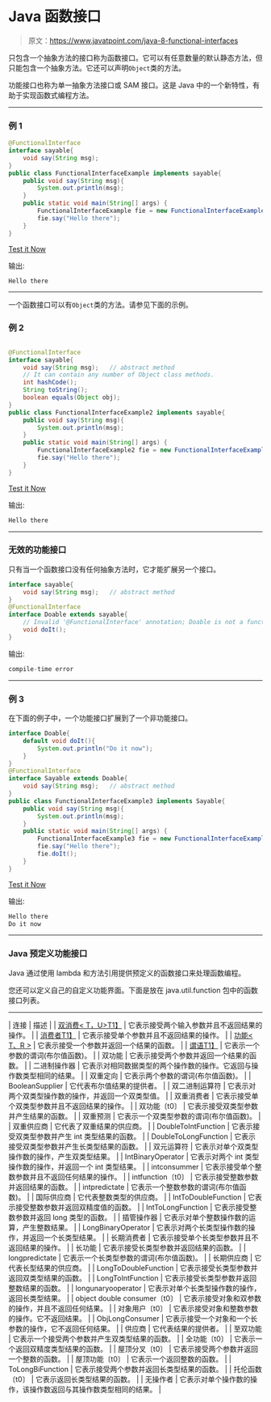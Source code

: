 # Java 函数接口

> 原文：<https://www.javatpoint.com/java-8-functional-interfaces>

只包含一个抽象方法的接口称为函数接口。它可以有任意数量的默认静态方法，但只能包含一个抽象方法。它还可以声明`Object`类的方法。

功能接口也称为单一抽象方法接口或 SAM 接口。这是 Java 中的一个新特性，有助于实现函数式编程方法。

* * *

### 例 1

```java
@FunctionalInterface
interface sayable{
	void say(String msg);
}
public class FunctionalInterfaceExample implements sayable{
	public void say(String msg){
		System.out.println(msg);
	}
	public static void main(String[] args) {
		FunctionalInterfaceExample fie = new FunctionalInterfaceExample();
		fie.say("Hello there");
	}
}

```

[Test it Now](https://compiler.javatpoint.com/opr/test.jsp?filename=FunctionalInterfaceExample)

输出:

```java
Hello there

```

* * *

一个函数接口可以有`Object`类的方法。请参见下面的示例。

### 例 2

```java

@FunctionalInterface
interface sayable{
	void say(String msg);	// abstract method
	// It can contain any number of Object class methods.
	int hashCode();
	String toString();
	boolean equals(Object obj);
}
public class FunctionalInterfaceExample2 implements sayable{
	public void say(String msg){
		System.out.println(msg);
	}
	public static void main(String[] args) {
		FunctionalInterfaceExample2 fie = new FunctionalInterfaceExample2();
		fie.say("Hello there");
	}
}

```

[Test it Now](https://compiler.javatpoint.com/opr/test.jsp?filename=FunctionalInterfaceExample2)

输出:

```java
Hello there

```

* * *

### 无效的功能接口

只有当一个函数接口没有任何抽象方法时，它才能扩展另一个接口。

```java
interface sayable{
	void say(String msg);	// abstract method
}
@FunctionalInterface
interface Doable extends sayable{
	// Invalid '@FunctionalInterface' annotation; Doable is not a functional interface
	void doIt();
}

```

输出:

```java
compile-time error

```

* * *

### 例 3

在下面的例子中，一个功能接口扩展到了一个非功能接口。

```java
interface Doable{
	default void doIt(){
		System.out.println("Do it now");
	}
}
@FunctionalInterface
interface Sayable extends Doable{
	void say(String msg);	// abstract method
}
public class FunctionalInterfaceExample3 implements Sayable{
	public void say(String msg){
		System.out.println(msg);
	}
	public static void main(String[] args) {
		FunctionalInterfaceExample3 fie = new FunctionalInterfaceExample3();
		fie.say("Hello there");
		fie.doIt();
	}
}

```

[Test it Now](https://compiler.javatpoint.com/opr/test.jsp?filename=FunctionalInterfaceExample3)

输出:

```java
Hello there
Do it now

```

* * *

### Java 预定义功能接口

Java 通过使用 lambda 和方法引用提供预定义的函数接口来处理函数编程。

您还可以定义自己的自定义功能界面。下面是放在 java.util.function 包中的函数接口列表。

* * *

| 连接 | 描述 |
| [双消费< T，U>T1】](java-biconsumer-interface) | 它表示接受两个输入参数并且不返回结果的操作。 |
| [消费者<T>T1】](java-consumer-interface) | 它表示接受单个参数并且不返回结果的操作。 |
| [功能< T、R >](java-function-interface) | 它表示接受一个参数并返回一个结果的函数。 |
| [谓语<T>T1】](java-predicate-interface) | 它表示一个参数的谓词(布尔值函数)。 |
| 双功能 | 它表示接受两个参数并返回一个结果的函数。 |
| 二进制操作器 | 它表示对相同数据类型的两个操作数的操作。它返回与操作数类型相同的结果。 |
| 双重定向 | 它表示两个参数的谓词(布尔值函数)。 |
| BooleanSupplier | 它代表布尔值结果的提供者。 |
| 双二进制运算符 | 它表示对两个双类型操作数的操作，并返回一个双类型值。 |
| 双重消费者 | 它表示接受单个双类型参数并且不返回结果的操作。 |
| 双功能〔t0〕 | 它表示接受双类型参数并产生结果的函数。 |
| 双重预测 | 它表示一个双类型参数的谓词(布尔值函数)。 |
| 双重供应商 | 它代表了双重结果的供应商。 |
| DoubleToIntFunction | 它表示接受双类型参数并产生 int 类型结果的函数。 |
| DoubleToLongFunction | 它表示接受双类型参数并产生长类型结果的函数。 |
| 双元运算符 | 它表示对单个双类型操作数的操作，产生双类型结果。 |
| IntBinaryOperator | 它表示对两个 int 类型操作数的操作，并返回一个 int 类型结果。 |
| intconsummer | 它表示接受单个整数参数并且不返回任何结果的操作。 |
| intfunction〔t0〕 | 它表示接受整数参数并返回结果的函数。 |
| intpredictate | 它表示一个整数参数的谓词(布尔值函数)。 |
| 国际供应商 | 它代表整数类型的供应商。 |
| IntToDoubleFunction | 它表示接受整数参数并返回双精度值的函数。 |
| IntToLongFunction | 它表示接受整数参数并返回 long 类型的函数。 |
| 插管操作器 | 它表示对单个整数操作数的运算，产生整数结果。 |
| LongBinaryOperator | 它表示对两个长类型操作数的操作，并返回一个长类型结果。 |
| 长期消费者 | 它表示接受单个长类型参数并且不返回结果的操作。 |
| 长功能 | 它表示接受长类型参数并返回结果的函数。 |
| longpredictate | 它表示一个长类型参数的谓词(布尔值函数)。 |
| 长期供应商 | 它代表长型结果的供应商。 |
| LongToDoubleFunction | 它表示接受长类型参数并返回双类型结果的函数。 |
| LongToIntFunction | 它表示接受长类型参数并返回整数结果的函数。 |
| longunaryooperator | 它表示对单个长类型操作数的操作，返回长类型结果。 |
| object double consumer〔t0〕 | 它表示接受对象和双参数的操作，并且不返回任何结果。 |
| 对象用户〔t0〕 | 它表示接受对象和整数参数的操作。它不返回结果。 |
| ObjLongConsumer | 它表示接受一个对象和一个长参数的操作，它不返回任何结果。 |
| 供应商 | 它代表结果的提供者。 |
| 至双功能 | 它表示一个接受两个参数并产生双类型结果的函数。 |
| 全功能〔t0〕 | 它表示一个返回双精度类型结果的函数。 |
| 屋顶分叉〔t0〕 | 它表示接受两个参数并返回一个整数的函数。 |
| 屋顶功能〔t0〕 | 它表示一个返回整数的函数。 |
| ToLongBiFunction | 它表示接受两个参数并返回长类型结果的函数。 |
| 托伦函数〔t0〕 | 它表示返回长类型结果的函数。 |
| 无操作者 | 它表示对单个操作数的操作，该操作数返回与其操作数类型相同的结果。 |